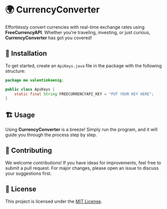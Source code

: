# 🌍 CurrencyConverter  

Effortlessly convert currencies with real-time exchange rates using **FreeCurrencyAPI**. Whether you're traveling, investing, or just curious, **CurrencyConverter** has got you covered!  

## 🚀 Installation  

To get started, create an `ApiKeys.java` file in the package with the following structure:  

```java
package me.valentinkoenig;  

public class ApiKeys {  
    static final String FREECURRENCYAPI_KEY = "PUT YOUR KEY HERE";  
}
```  

## 🏗️ Usage  

Using **CurrencyConverter** is a breeze! Simply run the program, and it will guide you through the process step by step.  

## 🤝 Contributing  

We welcome contributions! If you have ideas for improvements, feel free to submit a pull request. For major changes, please open an issue to discuss your suggestions first.  

## 📜 License  

This project is licensed under the [MIT License](https://choosealicense.com/licenses/mit/).  
